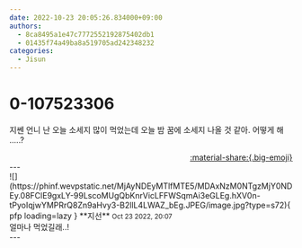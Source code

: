 ```yaml
---
date: 2022-10-23 20:05:26.834000+09:00
authors:
  - 8ca8495a1e47c7772552192875402db1
  - 01435f74a49ba8a519705ad242348232
categories:
  - Jisun
---
```


# 0-107523306

<div class="post-container" markdown="1">
<div class="content-container md-sidebar__scrollwrap" markdown="1">

지쎈 언니 난 오늘 소세지 많이 먹었는데 오늘 밤 꿈에 소세지 나올 것 같아. 어떻게 해 .....?

</div>
</div>

<div style="text-align: right;" markdown="1">
<a href="https://weverse.io/fromis9/fanpost/0-107523306" style="text-align: right;">:material-share:{.big-emoji}</a>
</div>
---

<div class="comments-container md-sidebar__scrollwrap" markdown="1">
<div class="comment" markdown="1">
<div class='id-container' markdown="1">
![](https://phinf.wevpstatic.net/MjAyNDEyMTlfMTE5/MDAxNzM0NTgzMjY0NDEy.08FClE9gxLY-99LscoMUgQbKnrVicLFFWSqmAi3eGLEg.hXV0n-tPyoIqjwYMPRrQ8Zn9aHvy3-B2llL4LWAZ_bEg.JPEG/image.jpg?type=s72){ pfp loading=lazy }
**<span class="artist">지선</span>** <small>Oct 23 2022, 20:07</small><br>
</div>
<div class='comment-body' markdown="1">
얼마나 먹었길래..!
</div>
</div>
</div>
---
